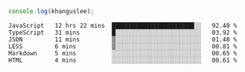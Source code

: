 ```js
console.log(khanguslee);
```

<!--START_SECTION:waka-->

```text
JavaScript   12 hrs 22 mins  ███████████████████████░░   92.40 %
TypeScript   31 mins         █░░░░░░░░░░░░░░░░░░░░░░░░   03.92 %
JSON         11 mins         ▒░░░░░░░░░░░░░░░░░░░░░░░░   01.48 %
LESS         6 mins          ▒░░░░░░░░░░░░░░░░░░░░░░░░   00.81 %
Markdown     5 mins          ░░░░░░░░░░░░░░░░░░░░░░░░░   00.65 %
HTML         4 mins          ░░░░░░░░░░░░░░░░░░░░░░░░░   00.61 %
```

<!--END_SECTION:waka-->

<!--
**khanguslee/khanguslee** is a ✨ _special_ ✨ repository because its `README.md` (this file) appears on your GitHub profile.

Here are some ideas to get you started:

- 🔭 I’m currently working on ...
- 🌱 I’m currently learning ...
- 👯 I’m looking to collaborate on ...
- 🤔 I’m looking for help with ...
- 💬 Ask me about ...
- 📫 How to reach me: ...
- 😄 Pronouns: ...
- ⚡ Fun fact: ...
-->
